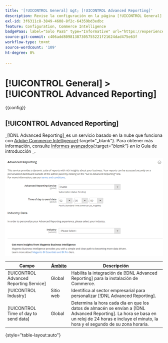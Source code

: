 ```yaml
---
title: '[!UICONTROL General] &gt; [!UICONTROL Advanced Reporting]'
description: Revise la configuración en la página [!UICONTROL General] &gt; [!UICONTROL Advanced Reporting] del administrador de Commerce.
exl-id: 3f6311c8-3849-4608-8f2c-64359bd3edbc
feature: Configuration, Commerce Intelligence
badgePaas: label="Solo PaaS" type="Informative" url="https://experienceleague.adobe.com/en/docs/commerce/user-guides/product-solutions" tooltip="Se aplica solo a proyectos de Adobe Commerce en la nube (infraestructura PaaS administrada por Adobe) y a proyectos locales."
source-git-commit: c406add80981387305755221f21624dad475e63f
workflow-type: tm+mt
source-wordcount: '109'
ht-degree: 0%

---
```


# [!UICONTROL General] > [!UICONTROL Advanced Reporting]

{{config}}

## [!UICONTROL Advanced Reporting]

_[!DNL Advanced Reporting]_es un servicio basado en la nube que funciona con [Adobe Commerce Intelligence][1]{:target="_blank"}. Para obtener más información, consulte [Informes avanzados][2]{:target="_blank"} en la_ Guía de introducción _.

![Informes avanzados](./assets/advanced-reporting.png)<!-- zoom -->

<!-- [Advanced Reporting](https://experienceleague.adobe.com/en/docs/commerce-admin/start/reporting/business-intelligence#advanced-reporting) -->

| Campo | [Ámbito](../../getting-started/websites-stores-views.md#scope-settings) | Descripción |
|--- |--- |--- |
| [!UICONTROL Advanced Reporting Service] | Global | Habilita la integración de [!DNL Advanced Reporting] para la instalación de Commerce. |
| [!UICONTROL Industry] | Sitio web | Identifica al sector empresarial para personalizar [!DNL Advanced Reporting]. |
| [!UICONTROL Time of day to send data] | Global | Determina la hora cada día en que los datos de almacén se envían a [!DNL Advanced Reporting]. La hora se basa en un reloj de 24 horas e incluye el minuto, la hora y el segundo de su zona horaria. |

{style="table-layout:auto"}

[1]: https://experienceleague.adobe.com/docs/commerce-business-intelligence/mbi/getting-started.html
[2]: https://experienceleague.adobe.com/docs/commerce-admin/start/reporting/business-intelligence.html#advanced-reporting
